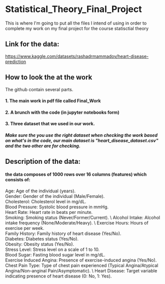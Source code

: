 # Statistical_Theory_Final_Project
This is where I'm going to put all the files I intend of using in order to complete my work on my final project for the course statisctial theory

## Link for the data:
https://www.kaggle.com/datasets/rashadrmammadov/heart-disease-prediction

## How to look the at the work
The github contain several parts. 
#### 1. The main work in pdf file called Final_Work
#### 2. A brunch with the code (in jupyter notebooks form)
#### 3. Three dataset that we used in our work.
##### Make sure the you use the right dataset when checking the work based on what's in the code, our main dataset is "heart_disease_dataset.csv" and the two other are for checking.

## Description of the data:
#### the data composes of 1000 rows over 16 columns (features) which consists of: 
Age: Age of the individual (years). \
Gender: Gender of the individual (Male/Female). \
Cholesterol: Cholesterol level in mg/dL. \
Blood Pressure: Systolic blood pressure in mmHg. \
Heart Rate: Heart rate in beats per minute. \
Smoking: Smoking status (Never/Former/Current). \ 
Alcohol Intake: Alcohol intake frequency (None/Moderate/Heavy). \ 
Exercise Hours: Hours of exercise per week. \
Family History: Family history of heart disease (Yes/No). \
Diabetes: Diabetes status (Yes/No). \
Obesity: Obesity status (Yes/No). \
Stress Level: Stress level on a scale of 1 to 10. \
Blood Sugar: Fasting blood sugar level in mg/dL. \
Exercise Induced Angina: Presence of exercise-induced angina (Yes/No). \
Chest Pain Type: Type of chest pain experienced (Typical Angina/Atypical Angina/Non-anginal Pain/Asymptomatic). \ 
Heart Disease: Target variable indicating presence of heart disease (0: No, 1: Yes). 


